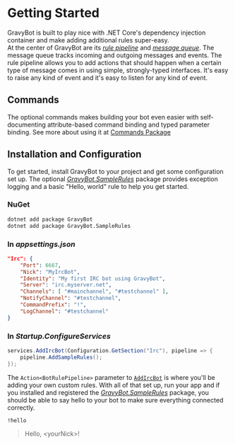 # Getting Started

GravyBot is built to play nice with .NET Core's dependency injection container and make adding additional rules super-easy.  
At the center of GravyBot are its *[rule pipeline](/api/GravyBot.BotRulePipeline.html)* and *[message queue](/api/GravyBot.MessageQueueService.html)*.  The message queue tracks incoming and outgoing messages and events.  The rule pipeline allows you to add actions that should happen when a certain type of message comes in using simple, strongly-typed interfaces.  It's easy to raise any kind of event and it's easy to listen for any kind of event.

## Commands

The optional commands makes building your bot even easier with self-documenting attribute-based command binding and typed parameter binding.  See more about using it at [Commands Package](/articles/commands.html)

## Installation and Configuration

To get started, install GravyBot to your project and get some configuration set up. The optional *[GravyBot.SampleRules](https://www.nuget.org/packages/GravyBot.SampleRules/)* package provides exception logging and a basic "Hello, world" rule to help you get started.

### NuGet
```bash
dotnet add package GravyBot
dotnet add package GravyBot.SampleRules
```

### In *appsettings.json*
```json
"Irc": {
    "Port": 6667,
    "Nick": "MyIrcBot",
    "Identity": "My first IRC bot using GravyBot",
    "Server": "irc.myserver.net",
    "Channels": [ "#mainchannel", "#testchannel" ],
    "NotifyChannel": "#testchannel",
    "CommandPrefix": "!",
    "LogChannel": "#testchannel"
}
```

### In *Startup.ConfigureServices*
```csharp
services.AddIrcBot(Configuration.GetSection("Irc"), pipeline => {
    pipeline.AddSampleRules();
});
```

The `Action<BotRulePipeline>` parameter to [`AddIrcBot`](/api/GravyBot.Extensions.html#GravyBot_Extensions_AddIrcBot_IServiceCollection_Action_GravyBot_IrcBotConfiguration__Action_GravyBot_BotRulePipeline__) is where you'll be adding your own custom rules.
With all of that set up, run your app and if you installed and registered the *[GravyBot.SampleRules](https://www.nuget.org/packages/GravyBot.SampleRules/)* package, you should be able to say hello to your bot to make sure everything connected correctly.

```
!hello
```

> Hello, &lt;yourNick&gt;!